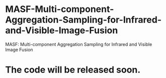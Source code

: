 # MASF-Multi-component-Aggregation-Sampling-for-Infrared-and-Visible-Image-Fusion
MASF: Multi-component Aggregation Sampling for Infrared and Visible Image Fusion  

# The code will be released soon.

